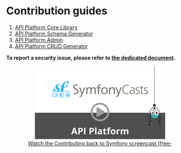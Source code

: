 # Contribution guides

1.  [API Platform Core Library](https://github.com/api-platform/core/blob/master/CONTRIBUTING.md)
2.  [API Platform Schema Generator](https://github.com/api-platform/schema-generator/blob/master/CONTRIBUTING.md)
3.  [API Platform Admin](https://github.com/api-platform/admin/blob/master/CONTRIBUTING.md)
4.  [API Platform CRUD Generator](https://github.com/api-platform/client-generator/blob/master/CONTRIBUTING.md)

**To report a security issue, please refer to [the dedicated document](security.md).**

<p align="center" class="symfonycasts"><a href="https://symfonycasts.com/screencast/contributing?cid=apip"><img src="../distribution/images/symfonycasts-player.png" alt="JWT screencast"><br>Watch the Contributing back to Symfony screencast (free-</a></p>
